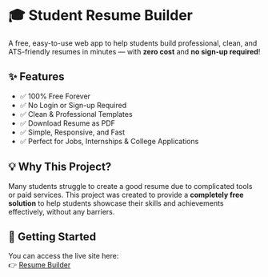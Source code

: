 # 🎓 Student Resume Builder

A free, easy-to-use web app to help students build professional, clean, and ATS-friendly resumes in minutes — with **zero cost** and **no sign-up required**!

## ✨ Features

- ✅ 100% Free Forever
- ✅ No Login or Sign-up Required
- ✅ Clean & Professional Templates
- ✅ Download Resume as PDF
- ✅ Simple, Responsive, and Fast
- ✅ Perfect for Jobs, Internships & College Applications

## 💡 Why This Project?

Many students struggle to create a good resume due to complicated tools or paid services. This project was created to provide a **completely free solution** to help students showcase their skills and achievements effectively, without any barriers.

## 🚀 Getting Started

You can access the live site here:  
👉 [Resume Builder](https://hemanth-1508.github.io/RESUME-BUILDER/)
